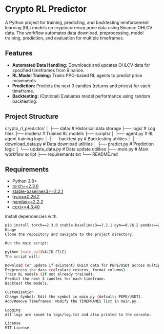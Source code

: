 # Crypto RL Predictor

A Python project for training, predicting, and backtesting reinforcement learning (RL) models on cryptocurrency price data using Binance OHLCV data. The workflow automates data download, preprocessing, model training, prediction, and evaluation for multiple timeframes.

## Features

- **Automated Data Handling:** Downloads and updates OHLCV data for specified timeframes from Binance.
- **RL Model Training:** Trains PPO-based RL agents to predict price movements.
- **Prediction:** Predicts the next 3 candles (returns and prices) for each timeframe.
- **Backtesting:** (Optional) Evaluates model performance using random backtesting.

## Project Structure

crypto_rl_predictor/
│
├── data/ # Historical data storage
├── logs/ # Log files
├── models/ # Trained RL models
├── scripts/
│ ├── agent.py # RL agent training logic
│ ├── backtest.py # Backtesting utilities
│ ├── download_data.py # Data download utilities
│ ├── predict.py # Prediction logic
│ └── update_data.py # Data update utilities
├── main.py # Main workflow script
├── requirements.txt
└── README.md

## Requirements

- Python 3.8+
- [torch==2.3.0](https://pytorch.org/)
- [stable-baselines3==2.2.1](https://stable-baselines3.readthedocs.io/)
- [gym==0.26.2](https://www.gymlibrary.dev/)
- [pandas==2.2.2](https://pandas.pydata.org/)
- [ccxt==4.3.40](https://github.com/ccxt/ccxt)

Install dependencies with:

```bash
pip install torch==2.3.0 stable-baselines3==2.2.1 gym==0.26.2 pandas==2.2.2 ccxt==4.3.40
Usage
Clone the repository and navigate to the project directory.

Run the main script:

python [main.py](VALID_FILE)
The script will:

Download (or update if existent) OHLCV data for PEPE/USDT across multiple timeframes.
Preprocess the data (calculate returns, format columns).
Train RL models (if not already trained).
Predict the next 3 candles for each timeframe.
Backtest the models.

Customization
Change Symbol: Edit the symbol in main.py (default: PEPE/USDT).
Add/Remove Timeframes: Modify the TIMEFRAMES list in main.py.

Logging
All logs are saved to logs/log.txt and also printed to the console.

License
MIT License
```
